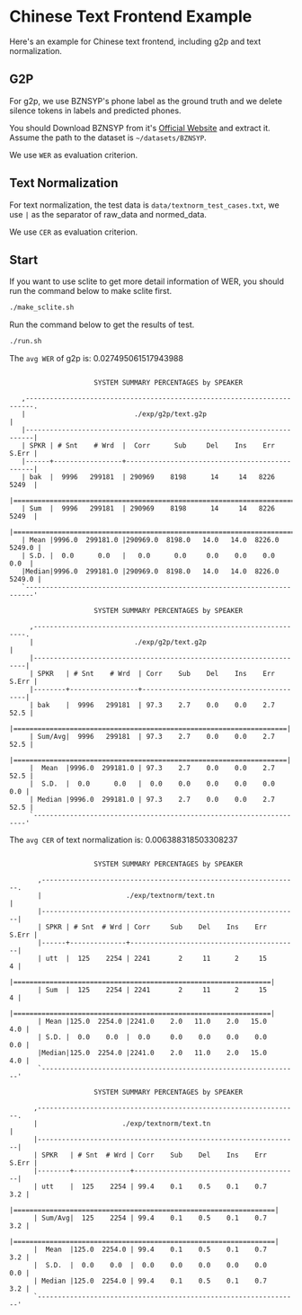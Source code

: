 # Chinese Text Frontend Example
Here's an example for Chinese text frontend, including g2p and text normalization.
## G2P
For g2p, we use BZNSYP's phone label as the ground truth and we delete silence tokens in labels and predicted phones.

You should Download BZNSYP from it's [Official Website](https://test.data-baker.com/data/index/source) and extract it. Assume the path to the dataset is `~/datasets/BZNSYP`.

We use `WER` as evaluation criterion.
## Text Normalization
For text normalization, the test data is  `data/textnorm_test_cases.txt`, we use `|` as the separator of raw_data and normed_data.

We use `CER` as evaluation criterion.
## Start
If you want to use sclite to get more detail information of WER, you should run the command below to make sclite first.
```bash
./make_sclite.sh
```
Run the command below to get the results of test.
```bash
./run.sh
```
The `avg WER` of g2p is: 0.027495061517943988
```text

                     SYSTEM SUMMARY PERCENTAGES by SPEAKER  

   ,------------------------------------------------------------------------.
   |                           ./exp/g2p/text.g2p                           |
   |------------------------------------------------------------------------|
   | SPKR | # Snt    # Wrd  |  Corr      Sub     Del    Ins    Err    S.Err |
   |------+-----------------+-----------------------------------------------|
   | bak  |  9996   299181  | 290969    8198      14     14   8226    5249  |
   |========================================================================|
   | Sum  |  9996   299181  | 290969    8198      14     14   8226    5249  |
   |========================================================================|
   | Mean |9996.0  299181.0 |290969.0  8198.0   14.0   14.0  8226.0  5249.0 |
   | S.D. |  0.0      0.0   |   0.0      0.0     0.0    0.0    0.0     0.0  |
   |Median|9996.0  299181.0 |290969.0  8198.0   14.0   14.0  8226.0  5249.0 |
   `------------------------------------------------------------------------'

                     SYSTEM SUMMARY PERCENTAGES by SPEAKER  

     ,--------------------------------------------------------------------.
     |                         ./exp/g2p/text.g2p                         |
     |--------------------------------------------------------------------|
     | SPKR   | # Snt    # Wrd  | Corr    Sub    Del    Ins    Err  S.Err |
     |--------+-----------------+-----------------------------------------|
     | bak    |  9996   299181  | 97.3    2.7    0.0    0.0    2.7   52.5 |
     |====================================================================|
     | Sum/Avg|  9996   299181  | 97.3    2.7    0.0    0.0    2.7   52.5 |
     |====================================================================|
     |  Mean  |9996.0  299181.0 | 97.3    2.7    0.0    0.0    2.7   52.5 |
     |  S.D.  |  0.0      0.0   |  0.0    0.0    0.0    0.0    0.0    0.0 |
     | Median |9996.0  299181.0 | 97.3    2.7    0.0    0.0    2.7   52.5 |
     `--------------------------------------------------------------------'
```

The `avg CER` of text normalization is: 0.006388318503308237
```text

                     SYSTEM SUMMARY PERCENTAGES by SPEAKER  

       ,----------------------------------------------------------------.
       |                     ./exp/textnorm/text.tn                     |
       |----------------------------------------------------------------|
       | SPKR | # Snt  # Wrd | Corr     Sub    Del    Ins    Err  S.Err |
       |------+--------------+------------------------------------------|
       | utt  |  125    2254 | 2241       2     11      2     15      4 |
       |================================================================|
       | Sum  |  125    2254 | 2241       2     11      2     15      4 |
       |================================================================|
       | Mean |125.0  2254.0 |2241.0    2.0   11.0    2.0   15.0    4.0 |
       | S.D. |  0.0    0.0  |  0.0     0.0    0.0    0.0    0.0    0.0 |
       |Median|125.0  2254.0 |2241.0    2.0   11.0    2.0   15.0    4.0 |
       `----------------------------------------------------------------'

                     SYSTEM SUMMARY PERCENTAGES by SPEAKER  

      ,-----------------------------------------------------------------.
      |                     ./exp/textnorm/text.tn                      |
      |-----------------------------------------------------------------|
      | SPKR   | # Snt  # Wrd | Corr    Sub    Del    Ins    Err  S.Err |
      |--------+--------------+-----------------------------------------|
      | utt    |  125    2254 | 99.4    0.1    0.5    0.1    0.7    3.2 |
      |=================================================================|
      | Sum/Avg|  125    2254 | 99.4    0.1    0.5    0.1    0.7    3.2 |
      |=================================================================|
      |  Mean  |125.0  2254.0 | 99.4    0.1    0.5    0.1    0.7    3.2 |
      |  S.D.  |  0.0    0.0  |  0.0    0.0    0.0    0.0    0.0    0.0 |
      | Median |125.0  2254.0 | 99.4    0.1    0.5    0.1    0.7    3.2 |
      `-----------------------------------------------------------------'
```
